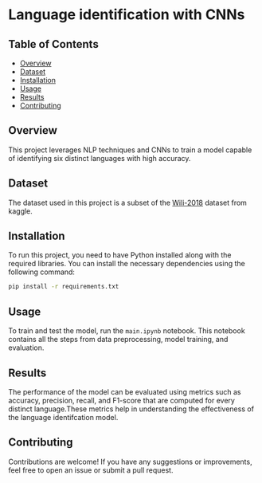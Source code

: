 # Language identification with CNNs

## Table of Contents
- [Overview](#overview)
- [Dataset](#dataset)
- [Installation](#installation)
- [Usage](#usage)
- [Results](#results)
- [Contributing](#contributing)

## Overview
This project leverages NLP techniques and CNNs to train a model capable of identifying six distinct languages with high accuracy.

## Dataset
The dataset used in this project is a subset of the [Wili-2018](https://www.google.com/url?q=https%3A%2F%2Fwww.kaggle.com%2Fdatasets%2Fmexwell%2Fwili-2018) dataset from kaggle.

## Installation
To run this project, you need to have Python installed along with the required libraries. You can install the necessary dependencies using the following command:

```bash
pip install -r requirements.txt
```

## Usage
To train and test the model, run the ```main.ipynb``` notebook. This notebook contains all the steps from data preprocessing, model training, and evaluation.

## Results
The performance of the model can be evaluated using metrics such as accuracy, precision, recall, and F1-score that are computed for every distinct language.These metrics help in understanding the effectiveness of the language identifcation model.

## Contributing
Contributions are welcome! If you have any suggestions or improvements, feel free to open an issue or submit a pull request.
